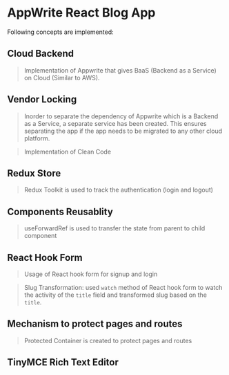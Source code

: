# AppWrite React Blog App

Following concepts are implemented:


## Cloud Backend

> Implementation of Appwrite that gives BaaS (Backend as a Service) on Cloud (Similar to AWS).


## Vendor Locking

> Inorder to separate the dependency of Appwrite which is a Backend as a Service, a separate service has been created. This ensures separating the app if the app needs to be migrated to any other cloud platform.

> Implementation of Clean Code


## Redux Store

> Redux Toolkit is used to track the authentication (login and logout)


## Components Reusablity

> useForwardRef is used to transfer the state from parent to child component


## React Hook Form

> Usage of React hook form for signup and login

> Slug Transformation: used `watch` method of React hook form to watch the activity of the `title` field and transformed slug based on the `title`.


## Mechanism to protect pages and routes

> Protected Container is created to protect pages and routes


## TinyMCE Rich Text Editor

